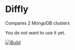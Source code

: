 # Diffly
Compares 2 MongoDB clusters

You do not want to use it yet. 

[![Build](https://github.com/SuperMohit/diffly/actions/workflows/rust.yml/badge.svg)](https://github.com/SuperMohit/diffly/actions/workflows/rust.yml)

